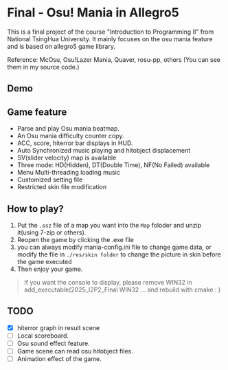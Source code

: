 # Final - Osu! Mania in Allegro5

This is a final project of the course "Introduction to Programming II" from National TsingHua University. It mainly focuses on the osu mania feature and is based on allegro5 game library.

Reference: McOsu, Osu!Lazer Mania, Quaver, rosu-pp, others (You can see them in my source code.)

## Demo

## Game feature

- Parse and play Osu mania beatmap.
- An Osu mania difficulty counter copy.
- ACC, score, hiterror bar displays in HUD.
- Auto Synchronized music playing and hitobject displacement
- SV(slider velocity) map is available
- Three mode: HD(Hidden), DT(Double Time), NF(No Failed) available
- Menu Multi-threading loading music
- Customized setting file
- Restricted skin file modification

## How to play?
1. Put the `.osz` file of a map you want into the `Map` foloder and unzip it(using 7-zip or others).
2. Reopen the game by clicking the .exe file
3. you can always modify mania-config.ini file to change game data, or modify the file in `./res/skin folder` to change the picture in skin before the game executed
4. Then enjoy your game.

> If you want the console to display, please remove WIN32 in add_executable(2025_I2P2_Final WIN32 ... and rebuild with cmake : )
## TODO
- [x] hiterror graph in result scene
- [ ] Local scoreboard.
- [ ] Osu sound effect feature.
- [ ] Game scene can read osu hitobject files.
- [ ] Animation effect of the game.
